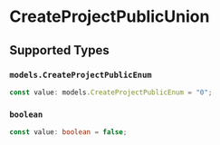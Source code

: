 # CreateProjectPublicUnion


## Supported Types

### `models.CreateProjectPublicEnum`

```typescript
const value: models.CreateProjectPublicEnum = "0";
```

### `boolean`

```typescript
const value: boolean = false;
```


